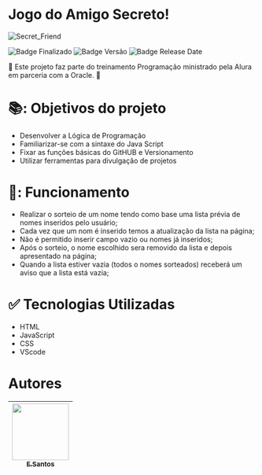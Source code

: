 # Jogo do Amigo Secreto!
![Secret_Friend](https://github.com/user-attachments/assets/33d25fb5-cf4d-488a-9996-388729af09be)

![Badge Finalizado](http://img.shields.io/static/v1?label=STATUS&message=FINALIZADO!&color=GREEN&style=for-the-badge)
![Badge Versão](http://img.shields.io/static/v1?label=RELEASE&message=1.1&color=blue&style=for-the-badge)
![Badge Release Date](http://img.shields.io/static/v1?label=RELEASE%20DATE&message=JAN%202025&color=black&style=for-the-badge)

 :beginner: Este projeto faz parte do treinamento Programação ministrado pela Alura em parceria com a Oracle. :beginner:

 # 📚: Objetivos do projeto

-  Desenvolver a Lógica de Programação
-  Familiarizar-se com a sintaxe do Java Script
-  Fixar as funções básicas do GitHUB e Versionamento
-  Utilizar ferramentas para divulgação de projetos

 # 🔨: Funcionamento

-  Realizar o sorteio de um nome tendo como base uma lista prévia de nomes inseridos pelo usuário;
-  Cada vez que um nom é inserido temos a atualização da lista na página;
-  Não é permitido inserir campo vazio ou nomes já inseridos;
-  Após o sorteio, o nome escolhido sera removido da lista e depois apresentado na página;
-  Quando a lista estiver vazia (todos o nomes sorteados) receberá um aviso que a lista está vazia;

 # :white_check_mark: Tecnologias Utilizadas

-  HTML
-  JavaScript
-  CSS
-  VScode

# Autores

| [<img loading="lazy" src="https://avatars.githubusercontent.com/u/87876989?v=4" width=115><br><sub>E.Santos</sub>](https://github.com/SpikeByte) |
| :---: |
